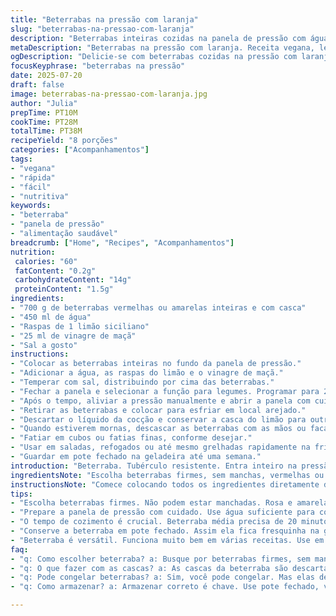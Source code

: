 ```yaml
---
title: "Beterrabas na pressão com laranja"
slug: "beterrabas-na-pressao-com-laranja"
description: "Beterrabas inteiras cozidas na panela de pressão com água, raspas de laranja e vinagre de maçã. Cozimento ajustado entre 20 a 28 minutos conforme o tamanho dos tubérculos. Após cozidas, retiram-se as beterrabas para esfriar, descascar e cortar em pedaços. O líquido da cocção é descartado, mas a casca da laranja pode ser reaproveitada para chás ou aromatizar sobremesas. Prontas, as beterrabas podem ser usadas em saladas ou refogados rápidos. Conservam até 7 dias na geladeira em recipiente fechado. Receita vegana, sem glúten, laticínios e ovos, com toque cítrico e leve acidez."
metaDescription: "Beterrabas na pressão com laranja. Receita vegana, leve e cheia de sabor. Aprenda a fazer em poucos passos e aproveite essa delícia."
ogDescription: "Delicie-se com beterrabas cozidas na pressão com laranja. Receita simples, prática e saborosa. Ótima para saladas e refogados."
focusKeyphrase: "beterrabas na pressão"
date: 2025-07-20
draft: false
image: beterrabas-na-pressao-com-laranja.jpg
author: "Julia"
prepTime: PT10M
cookTime: PT28M
totalTime: PT38M
recipeYield: "8 porções"
categories: ["Acompanhamentos"]
tags:
- "vegana"
- "rápida"
- "fácil"
- "nutritiva"
keywords:
- "beterraba"
- "panela de pressão"
- "alimentação saudável"
breadcrumb: ["Home", "Recipes", "Acompanhamentos"]
nutrition: 
 calories: "60"
 fatContent: "0.2g"
 carbohydrateContent: "14g"
 proteinContent: "1.5g"
ingredients:
- "700 g de beterrabas vermelhas ou amarelas inteiras e com casca"
- "450 ml de água"
- "Raspas de 1 limão siciliano"
- "25 ml de vinagre de maçã"
- "Sal a gosto"
instructions:
- "Colocar as beterrabas inteiras no fundo da panela de pressão."
- "Adicionar a água, as raspas do limão e o vinagre de maçã."
- "Temperar com sal, distribuindo por cima das beterrabas."
- "Fechar a panela e selecionar a função para legumes. Programar para 20 minutos se as beterrabas forem médias. Aumentar para 28 minutos caso sejam grandes."
- "Após o tempo, aliviar a pressão manualmente e abrir a panela com cuidado."
- "Retirar as beterrabas e colocar para esfriar em local arejado."
- "Descartar o líquido da cocção e conservar a casca do limão para outro uso."
- "Quando estiverem mornas, descascar as beterrabas com as mãos ou faca, a casca sai fácil."
- "Fatiar em cubos ou fatias finas, conforme desejar."
- "Usar em saladas, refogados ou até mesmo grelhadas rapidamente na frigideira com azeite por uns minutos."
- "Guardar em pote fechado na geladeira até uma semana."
introduction: "Beterraba. Tubérculo resistente. Entra inteiro na pressão. Cozinha com limão e um toque de acidez. Vinagre de maçã substitui o branco, mais suave. 700 gramas porque não quer perder sabor nem ficar aguado. Água só para não grudar, muito essencial. Raspas de limão siciliano trazem frescor sem amargar. A casca da laranja ficou de fora, troquei para o cítrico brilhar diferente. Vinte minutos são suficientes para beterrabas médias. Grandes precisam de 28 para amaciar na pressão. Esperar esfriar, portanto, sem pressa para descascar, a pele solta fácil, não queima. Cortar em fatias ou cubos conforme a vontade. Salada, refogado, o que pintar. Aguentam uma semana tranquilas na geladeira, num pote fechado, nada de saco plástico. Receita vegana, zero glúten, sem laticínios nem ovos. Leve, simples, com sabor que deixa um gostinho de quero mais."
ingredientsNote: "Escolha beterrabas firmes, sem manchas, vermelhas ou amarelas, o que tiver à mão. A quantidade de água é variável, o importante é que cubra o fundo da panela, pois a cocção é a vapor, não precisa muita. Raspas de limão siciliano substituem a laranja para um azedinho mais delicado e diferenciado, mas a casca cítrica original pode ser descartada ou reaproveitada em chás ou bolos. Vinagre de maçã é menos agressivo que vinagre de vinho branco, dá um toque mais aromático e levemente adocicado. O sal tem que ser moderado para realçar o sabor sem tirar a doçura natural da beterraba. Armazenar em pote hermético evita que absorvam odores da geladeira, mantendo o sabor fresco por até sete dias. O preparo é facilitado pela panela de pressão que corta bastante o tempo de cozimento, diferente do forno tradicional."
instructionsNote: "Comece colocando todos os ingredientes diretamente dentro da panela de pressão, sem descascar as beterrabas, isso evita perda de nutrientes e cor natural. O sal pode ser espalhado acima para cozinhar junto, garantindo sabor uniforme. Feche bem a panela e selecione o modo legumes ou ajuste manualmente o fogo baixo para manter pressão constante. Para beterrabas médias, use 20 minutos, para maiores, aumente para 28 minutos, para garantir maciez. Respeite o tempo de escurecimento natural para evitar beterraba dura demais ou cozida demais, que pode ficar mole demais. Após o cozimento, libere a pressão manualmente, abra a panela com cuidado para evitar queimaduras. Retire as beterrabas com uma escumadeira, descarte o líquido de cozimento para não ficar amargo e o limão utilizado. Deixe esfriar em área ventilada antes de descascar, a pele sai com facilidade. Fatie ou corte em cubos e prepare conforme preferir, da salada ao sauté rápido na frigideira com azeite, alho ou ervas. Armazenar na geladeira em recipiente fechado traz versatilidade para refeições durante a semana, evitando desperdício."
tips:
- "Escolha beterrabas firmes. Não podem estar manchadas. Rosa e amarelas têm bons sabores. Beterraba muito grande pode cozinhar demais, fique atento a isso. A rapa do limão siciliano traz frescor. Caso não tenha, substitua por limão tahiti. Mas a receita muda o azedinho. Não se esqueça do sal moderado."
- "Prepare a panela de pressão com cuidado. Use água suficiente para cobrir o fundo. Isso evita que grude. Vinagre de maçã é mais suave. Trocar por branco pode deixar o gosto forte. Use para mais sabor, menos ácido. E não se esqueça da casca de laranja. Serve para chá ou um bolo."
- "O tempo de cozimento é crucial. Beterraba média precisa de 20 minutos. Grande, aumenta para 28. Não deixe passar muito o tempo. Cuidado ao liberar a pressão. Abra a panela devagar e longe da face. A beterraba precisa esfriar. Esfriar no lugar arejado. Pode descascar com as mãos, é fácil."
- "Conserve a beterraba em pote fechado. Assim ela fica fresquinha na geladeira. Mantém o sabor por até uma semana. Trocar de pote durante a semana é bom. Assim evita odores indesejados. Aposte nas fatias finas em saladas. Ou dê uma grelhada rápida na frigideira. Sabor pode mudar com alho e ervas."
- "Beterraba é versátil. Funciona muito bem em várias receitas. Use em saladas, refogados ou sopas. É nutritiva e é rica em fibras. Pode acompanhar muitos pratos. Mas não se esqueça de não cozinhar demais. Isso deixa a textura mole. E sabor, um pouco amargo. Mantenha o olho na textura."
faq:
- "q: Como escolher beterraba? a: Busque por beterrabas firmes, sem manchas. Olhe também a cor e frescor. Só assim, vão cozinhar bem. Beterraba mole muda o sabor. Pode ficar aguada e estragar a receita."
- "q: O que fazer com as cascas? a: As cascas da beterraba são descartadas. Mas, a casca do limão é útil. Use em chás. Ou coloque em sobremesas para aroma. Não jogue fora, é valiosa."
- "q: Pode congelar beterrabas? a: Sim, você pode congelar. Mas elas devem estar cozidas primeiro. Aproveite bem o tempo, mas faça isso com cuidado. Não deixe por muito tempo, perde textura e sabor."
- "q: Como armazenar? a: Armazenar correto é chave. Use pote fechado, vidro é melhor. Fica fresquinha. Em saquinhos, absorve odores da geladeira. Mantenha longe de outros alimentos."

---
```


